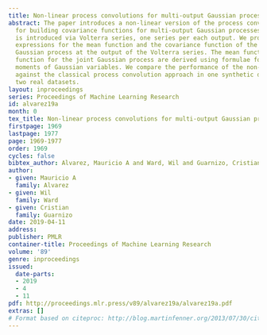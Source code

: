 ```yaml
---
title: Non-linear process convolutions for multi-output Gaussian processes
abstract: The paper introduces a non-linear version of the process convolution formalism
  for building covariance functions for multi-output Gaussian processes. The non-linearity
  is introduced via Volterra series, one series per each output. We provide closed-form
  expressions for the mean function and the covariance function of the approximated
  Gaussian process at the output of the Volterra series. The mean function and covariance
  function for the joint Gaussian process are derived using formulae for the product
  moments of Gaussian variables. We compare the performance of the non-linear model
  against the classical process convolution approach in one synthetic dataset and
  two real datasets.
layout: inproceedings
series: Proceedings of Machine Learning Research
id: alvarez19a
month: 0
tex_title: Non-linear process convolutions for multi-output Gaussian processes
firstpage: 1969
lastpage: 1977
page: 1969-1977
order: 1969
cycles: false
bibtex_author: Alvarez, Mauricio A and Ward, Wil and Guarnizo, Cristian
author:
- given: Mauricio A
  family: Alvarez
- given: Wil
  family: Ward
- given: Cristian
  family: Guarnizo
date: 2019-04-11
address: 
publisher: PMLR
container-title: Proceedings of Machine Learning Research
volume: '89'
genre: inproceedings
issued:
  date-parts:
  - 2019
  - 4
  - 11
pdf: http://proceedings.mlr.press/v89/alvarez19a/alvarez19a.pdf
extras: []
# Format based on citeproc: http://blog.martinfenner.org/2013/07/30/citeproc-yaml-for-bibliographies/
---
```

